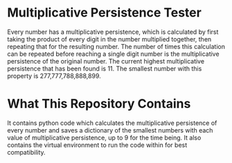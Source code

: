 # Multiplicative Persistence Tester
Every number has a multiplicative persistence,
which is calculated by first taking the product of every digit in the number multiplied together, then repeating that for the resulting number. 
The number of times this calculation can be repeated before reaching a single digit number is the multiplicative persistence of the original number. 
The current highest multiplicative persistence that has been found is 11. 
The smallest number with this property is 277,777,788,888,899.

# What This Repository Contains
It contains python code which calculates the multiplicative persistence of every number and saves a dictionary of the smallest numbers with each value of multiplicative persistence, up to 9 for the time being.
It also contains the virtual environment to run the code within for best compatibility.
